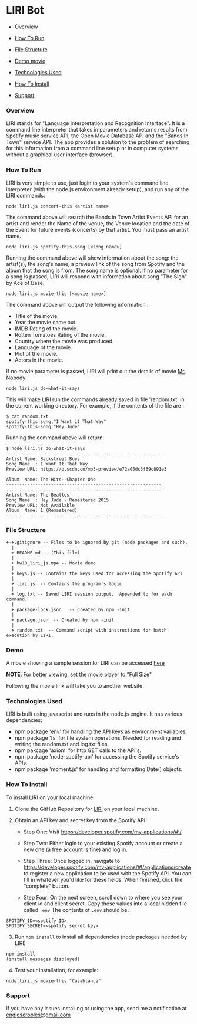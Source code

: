 # LIRI Bot
 * [Overview](#overview)

 * [How To Run](#howToRun)
 
 * [File Structure](#FileStructure)
 
 * [Demo movie](#Demo)
 
 * [Technologies Used](#techsUsed)
 
 * [How To Install](#howToInstall)
 
 * [Support](#support)
 
 
### Overview <a name="overview"></a>

LIRI stands for "Language Interpretation and Recognition Interface".  It is a command line interpreter that takes in parameters and returns results from Spotify music service API, the Open Movie Database API and the "Bands In Town" service API.  The app provides a solution to the problem of searching for this information from a command line setup or in computer systems without a graphical user interface (browser). 

### How To Run <a name="howToRun"></a>

LIRI is very simple to use, just login to your system's command line interpreter (with the node.js environment already setup), and run any of the LIRI commands:
```
node liri.js concert-this <artist name>
```
The command above will search the Bands in Town Artist Events API for an artist and render the Name of the venue, the Venue location and the date of the Event for future events (concerts) by that artist.  You must pass an artist name.

```
node liri.js spotify-this-song [<song name>]
```
Running the command above will show information about the song: the artist(s), the song's name, a preview link of the song from Spotify and the album that the song is from.  The song name is optional.  If no parameter for a song is passed, LIRI will respond with information about song "The Sign" by Ace of Base.

```
node liri.js movie-this [<movie name>]
```
The command above will output the following information :

  * Title of the movie.
  * Year the movie came out.
  * IMDB Rating of the movie.
  * Rotten Tomatoes Rating of the movie.
  * Country where the movie was produced.
  * Language of the movie.
  * Plot of the movie.
  * Actors in the movie.
  
  If no movie parameter is passed, LIRI will print out the details of movie [Mr. Nobody](http://www.imdb.com/title/tt0485947/)

```
node liri.js do-what-it-says 
```
This will make LIRI run the commands already saved in file 'random.txt' in the current working directory.  For example, if the contents of the file are :
```
$ cat random.txt
spotify-this-song,"I Want it That Way"
spotify-this-song,"Hey Jude"
```
Running the command above will return:
```
$ node liri.js do-what-it-says
-----------------------------------------------------------
Artist Name: Backstreet Boys
Song Name  : I Want It That Way
Preview URL: https://p.scdn.co/mp3-preview/e72a05dc3f69c891e3

Album  Name: The Hits--Chapter One
-----------------------------------------------------------
-----------------------------------------------------------
Artist Name: The Beatles
Song Name  : Hey Jude - Remastered 2015
Preview URL: Not Available
Album  Name: 1 (Remastered)
-----------------------------------------------------------
```

### File Structure <a name="FileStructure"></a>

```
+-+.gitignore -- Files to be ignored by git (node packages and such).
  |
  + README.md -- (This file)
  |
  + hw10_liri_js.mp4 -- Movie demo
  |
  + keys.js -- Contains the keys used for accessing the Spotify API
  |
  + liri.js  -- Contains the program's logic
  |
  + log.txt -- Saved LIRI session output.  Appended to for each command.
  |
  + package-lock.json	-- Created by npm -init
  |
  + package.json  -- Created by npm -init
  |
  + random.txt  -- Command script with instructions for batch execution by LIRI.
```

### Demo <a name="Demo"></a>

A movie showing a sample session for LIRI can be accessed [here](https://engjoserobles-gmail.tinytake.com/tt/MzcwMDg0M18xMTI0ODUzOA)

**NOTE**: For better viewing, set the movie player to "Full Size". 

Following the movie link will take you to another website. 

### Technologies Used <a name="techsUsed"></a>

LIRI is built using javascript and runs in the node.js engine.  It has various dependencies:
* npm package 'env' for handling the API keys as environment variables. 
* npm package 'fs' for file system operations.  Needed for reading and writing the random.txt and log.txt files.
* npm pakcage 'axiom' for http GET calls to the API's.
* npm package 'node-spotify-api' for accessing the Spotify service's APIs.
* npm package 'moment.js' for handling and formatting Date() objects. 

### How To Install <a name="howToInstall"></a>

To install LIRI on your local machine:
1. Clone the GitHub Repository for [LIRI](https://github.com/j0serobles/liri-node-app) on your local machine.
2. Obtain an API key and secret key from the Spotify API:

     * Step One: Visit <https://developer.spotify.com/my-applications/#!/>
     
     * Step Two: Either login to your existing Spotify account or create a new one (a free account is fine) and log in.
     
     * Step Three: Once logged in, navigate to <https://developer.spotify.com/my-applications/#!/applications/create> to register a new application to be used with the Spotify API. You can fill in whatever you'd like for these fields. When finished, click the "complete" button.

     * Step Four: On the next screen, scroll down to where you see your client id and client secret. Copy these values into a local hidden file called ```.env```
     The contents of ```.env``` should be:

```
SPOTIFY_ID=<spotify ID>
SPOTIFY_SECRET=<spotify secret key>
```
  
  3. Run ```npm install``` to install all dependencies (node packages needed by LIRI)
  
  ``` 
  npm install 
  (install messages displayed)
  ```
  
  4. Test your installation, for example:
  ```
  node liri.js movie-this "Casablanca"
  ```
  
  ### Support <a name="support"></a>
  If you have any issues installing or using the app, send me a notification at [engjoserobles@gmail.com](mailto:engjoserobles@gmail.com)
  

